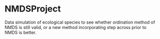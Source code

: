 # NMDSProject
Data simulation of ecological species to see whether ordination method of NMDS is still valid, or a new method incorporating step across prior to NMDS is better.
